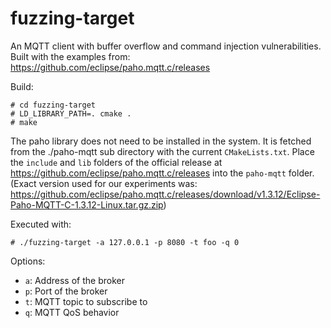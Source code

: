 # fuzzing-target
An MQTT client with buffer overflow and command injection vulnerabilities.
Built with the examples from: https://github.com/eclipse/paho.mqtt.c/releases

Build:
```
# cd fuzzing-target
# LD_LIBRARY_PATH=. cmake .
# make
```

The paho library does not need to be installed in the system.
It is fetched from the ./paho-mqtt sub directory with the current `CMakeLists.txt`.
Place the `include` and `lib` folders of the official release at https://github.com/eclipse/paho.mqtt.c/releases into the `paho-mqtt` folder.
(Exact version used for our experiments was: https://github.com/eclipse/paho.mqtt.c/releases/download/v1.3.12/Eclipse-Paho-MQTT-C-1.3.12-Linux.tar.gz.zip)

Executed with:
```
# ./fuzzing-target -a 127.0.0.1 -p 8080 -t foo -q 0
```

Options:
- `a`: Address of the broker
- `p`: Port of the broker
- `t`: MQTT topic to subscribe to
- `q`: MQTT QoS behavior

